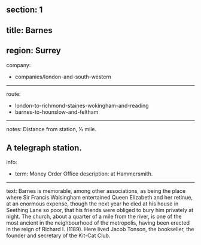 section: 1
----
title: Barnes
----
region: Surrey
----
company:
- companies/london-and-south-western
----
route:
- london-to-richmond-staines-wokingham-and-reading
- barnes-to-hounslow-and-feltham
----
notes: Distance from station, ½ mile.

A telegraph station.
----
info:
- term: Money Order Office
  description: at Hammersmith.
----
text: Barnes is memorable, among other associations, as being the place where Sir Francis Walsingham entertained Queen Elizabeth and her retinue, at an enormous expense, though the next year he died at his house in Seething Lane so poor, that his friends were obliged to bury him privately at night. The church, about a quarter of a mile from the river, is one of the most ancient in the neighbourhood of the metropolis, having been erected in the reign of Richard I. (1189). Here lived Jacob Tonson, the bookseller, the founder and secretary of the Kit-Cat Club.

